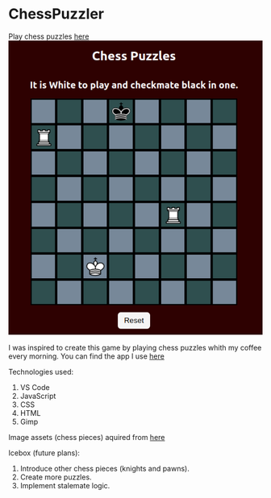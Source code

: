 # ChessPuzzler
Play chess puzzles [here](https://js-chess-puzzles.netlify.app/)
![Puzzle Screenshot](./assets/ChessPuzzle.png)


I was inspired to create this game by playing chess puzzles whith my coffee every morning.  You can find the app I use [here](https://play.google.com/store/apps/details?id=net.lrstudios.android.chess_problems)


Technologies used:
1. VS Code
2. JavaScript
3. CSS
4. HTML
5. Gimp


Image assets (chess pieces) aquired from [here](https://commons.wikimedia.org/wiki/Category:PNG_chess_pieces/Standard_transparent)

Icebox (future plans):
1. Introduce other chess pieces (knights and pawns).
2. Create more puzzles.
3. Implement stalemate logic.
